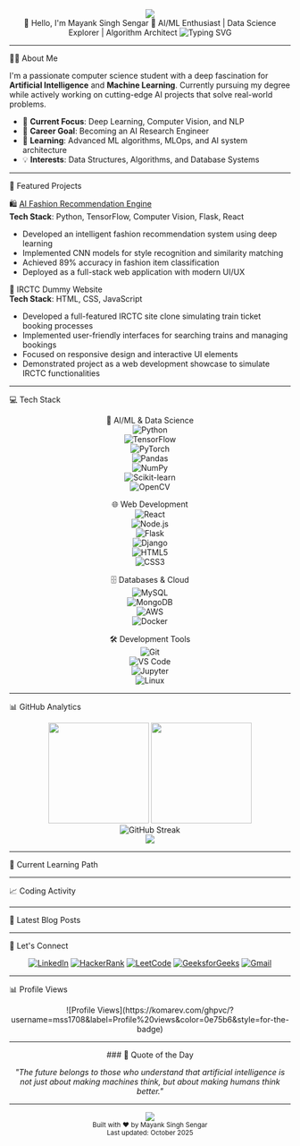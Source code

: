 <!-- Header with animated banner -->
<div align="center">
  <img src="https://capsule-render.vercel.app/api?type=waving&color=gradient&height=200&section=header&text=Mayank%20Singh%20Sengar&fontSize=80&fontAlignY=35&animation=twinkling&fontColor=ffffff" />
</div>

<!-- Professional Introduction -->
<div align="center">
  👋 Hello, I'm Mayank Singh Sengar  
  🚀 AI/ML Enthusiast | Data Science Explorer | Algorithm Architect

  <img src="https://readme-typing-svg.herokuapp.com?font=Fira+Code&pause=1000&color=36BCF7FF&center=true&width=435&lines=Machine+Learning+Engineer;Data+Science+Student;Python+Developer;AI+Researcher;Problem+Solver" alt="Typing SVG" />
</div>

---

🧑‍💻 About Me

I'm a passionate computer science student with a deep fascination for **Artificial Intelligence** and **Machine Learning**. Currently pursuing my degree while actively working on cutting-edge AI projects that solve real-world problems.

- 🔬 **Current Focus**: Deep Learning, Computer Vision, and NLP
- 🎯 **Career Goal**: Becoming an AI Research Engineer
- 🌱 **Learning**: Advanced ML algorithms, MLOps, and AI system architecture
- 💡 **Interests**: Data Structures, Algorithms, and Database Systems

---

🚀 Featured Projects

🛍️ [AI Fashion Recommendation Engine](https://fashion-recommendor.vercel.app)  
**Tech Stack**: Python, TensorFlow, Computer Vision, Flask, React  
- Developed an intelligent fashion recommendation system using deep learning  
- Implemented CNN models for style recognition and similarity matching  
- Achieved 89% accuracy in fashion item classification  
- Deployed as a full-stack web application with modern UI/UX  

🤖 IRCTC Dummy Website  
**Tech Stack**: HTML, CSS, JavaScript  
- Developed a full-featured IRCTC site clone simulating train ticket booking processes  
- Implemented user-friendly interfaces for searching trains and managing bookings  
- Focused on responsive design and interactive UI elements  
- Demonstrated project as a web development showcase to simulate IRCTC functionalities  

---

💻 Tech Stack

<div align="center">

🤖 AI/ML & Data Science  
![Python](https://img.shields.io/badge/Python-3776AB?style=for-the-badge&logo=python&logoColor=white)  
![TensorFlow](https://img.shields.io/badge/TensorFlow-FF6F00?style=for-the-badge&logo=tensorflow&logoColor=white)  
![PyTorch](https://img.shields.io/badge/PyTorch-EE4C2C?style=for-the-badge&logo=pytorch&logoColor=white)  
![Pandas](https://img.shields.io/badge/Pandas-150458?style=for-the-badge&logo=pandas&logoColor=white)  
![NumPy](https://img.shields.io/badge/NumPy-013243?style=for-the-badge&logo=numpy&logoColor=white)  
![Scikit-learn](https://img.shields.io/badge/Scikit--learn-F7931E?style=for-the-badge&logo=scikit-learn&logoColor=white)  
![OpenCV](https://img.shields.io/badge/OpenCV-27338e?style=for-the-badge&logo=OpenCV&logoColor=white)

🌐 Web Development  
![React](https://img.shields.io/badge/React-20232A?style=for-the-badge&logo=react&logoColor=61DAFB)  
![Node.js](https://img.shields.io/badge/Node.js-339933?style=for-the-badge&logo=nodedotjs&logoColor=white)  
![Flask](https://img.shields.io/badge/Flask-000000?style=for-the-badge&logo=flask&logoColor=white)  
![Django](https://img.shields.io/badge/Django-092E20?style=for-the-badge&logo=django&logoColor=white)  
![HTML5](https://img.shields.io/badge/HTML5-E34F26?style=for-the-badge&logo=html5&logoColor=white)  
![CSS3](https://img.shields.io/badge/CSS3-1572B6?style=for-the-badge&logo=css3&logoColor=white)

🗄️ Databases & Cloud  
![MySQL](https://img.shields.io/badge/MySQL-005C84?style=for-the-badge&logo=mysql&logoColor=white)  
![MongoDB](https://img.shields.io/badge/MongoDB-4EA94B?style=for-the-badge&logo=mongodb&logoColor=white)  
![AWS](https://img.shields.io/badge/AWS-FF9900?style=for-the-badge&logo=amazonaws&logoColor=white)  
![Docker](https://img.shields.io/badge/Docker-2CA5E0?style=for-the-badge&logo=docker&logoColor=white)

🛠️ Development Tools  
![Git](https://img.shields.io/badge/Git-F05032?style=for-the-badge&logo=git&logoColor=white)  
![VS Code](https://img.shields.io/badge/VS_Code-007ACC?style=for-the-badge&logo=visual-studio-code&logoColor=white)  
![Jupyter](https://img.shields.io/badge/Jupyter-F37626?style=for-the-badge&logo=jupyter&logoColor=white)  
![Linux](https://img.shields.io/badge/Linux-FCC624?style=for-the-badge&logo=linux&logoColor=black)

</div>

---

📊 GitHub Analytics

<div align="center">
  <img height="180em" src="https://github-readme-stats.vercel.app/api?username=mss1708&show_icons=true&theme=tokyonight&include_all_commits=true&count_private=true"/>
  <img height="180em" src="https://github-readme-stats.vercel.app/api/top-langs/?username=mss1708&layout=compact&langs_count=7&theme=tokyonight"/>
</div>

<div align="center">
  <img src="https://github-readme-streak-stats.herokuapp.com/?user=mss1708&theme=tokyonight" alt="GitHub Streak" />
</div>

<div align="center">
  <img src="https://github-readme-activity-graph.vercel.app/graph?username=mss1708&theme=tokyo-night" />
</div>

---

🌱 Current Learning Path


---

📈 Coding Activity

<!--START_SECTION:activity-->
<!-- This section will be auto-updated by GitHub Actions -->
<!--END_SECTION:activity-->

---

📝 Latest Blog Posts

<!-- BLOG-POST-LIST:START -->
<!-- This section will be dynamically updated -->
<!-- BLOG-POST-LIST:END -->

---

🤝 Let's Connect

<div align="center">

[![LinkedIn](https://img.shields.io/badge/LinkedIn-0077B5?style=for-the-badge&logo=linkedin&logoColor=white)](https://www.linkedin.com/in/mayank-singh-sengar-18a276283)
[![HackerRank](https://img.shields.io/badge/-Hackerrank-2EC866?style=for-the-badge&logo=HackerRank&logoColor=white)](https://www.hackerrank.com/mss17082004)
[![LeetCode](https://img.shields.io/badge/LeetCode-FFA116?style=for-the-badge&logo=LeetCode&logoColor=black)](https://www.leetcode.com/mss17)
[![GeeksforGeeks](https://img.shields.io/badge/GeeksforGeeks-298D46?style=for-the-badge&logo=geeksforgeeks&logoColor=white)](https://auth.geeksforgeeks.org/user/mss1709zuz)
[![Gmail](https://img.shields.io/badge/Gmail-D14836?style=for-the-badge&logo=gmail&logoColor=white)](mailto:mss17082004@gmail.com)

</div>

---

📊 Profile Views

<div align="center">
  ![Profile Views](https://komarev.com/ghpvc/?username=mss1708&label=Profile%20views&color=0e75b6&style=for-the-badge)
</div>

---

<div align="center">
  ### 💬 Quote of the Day
  
  <!-- QUOTE:START -->
  *"The future belongs to those who understand that artificial intelligence is not just about making machines think, but about making humans think better."*
  <!-- QUOTE:END -->
</div>

---

<div align="center">
  <img src="https://capsule-render.vercel.app/api?type=waving&color=gradient&height=100&section=footer" />
</div>

<div align="center">
  <sub>Built with ❤️ by Mayank Singh Sengar</sub><br>
  <sub>Last updated: <!-- TIMESTAMP:START -->October 2025<!-- TIMESTAMP:END --></sub>
</div>

